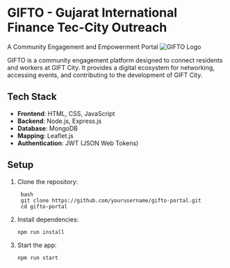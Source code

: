 # GIFTO - Gujarat International Finance Tec-City Outreach 
A Community Engagement and Empowerment Portal
![GIFTO Logo](path_to_logo.png) <!-- Add your logo here -->

GIFTO is a community engagement platform designed to connect residents and workers at GIFT City. It provides a digital ecosystem for networking, accessing events, and contributing to the development of GIFT City.

## Tech Stack

- **Frontend**: HTML, CSS, JavaScript
- **Backend**: Node.js, Express.js
- **Database**: MongoDB 
- **Mapping**: Leaflet.js 
- **Authentication**: JWT (JSON Web Tokens)

## Setup

1. Clone the repository:
   ```
    bash
    git clone https://github.com/yourusername/gifto-portal.git
    cd gifto-portal 
   ```
2. Install dependencies:
    ```
    npm run install
   
    ```
3. Start the app:
    ```
    npm run start

    ```